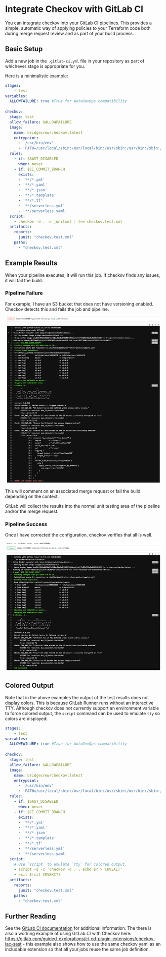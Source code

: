 # Integrate Checkov with GitLab CI

You can integrate checkov into your GitLab CI pipelines. This provides a simple, automatic way of applying policies to your Terraform code both during merge request review and as part of your build process.

## Basic Setup

Add a new job in the `.gitlab-ci.yml` file in your repository as part of whichever stage is appropriate for you.

Here is a minimalistic example:
```yaml
stages:
    - test
variables:
  ALLOWFAILURE: true #True for AutoDevOps compatibility

checkov:
  stage: test
  allow_failure: $ALLOWFAILURE
  image:
    name: bridgecrew/checkov:latest
    entrypoint:
      - '/usr/bin/env'
      - 'PATH=/usr/local/sbin:/usr/local/bin:/usr/sbin:/usr/bin:/sbin:/bin'
  rules:
    - if: $SAST_DISABLED
      when: never
    - if: $CI_COMMIT_BRANCH
      exists:
      - '**/*.yml'
      - '**/*.yaml'
      - '**/*.json'
      - '**/*.template'
      - '**/*.tf'
      - '**/serverless.yml'
      - '**/serverless.yaml'
  script:
    - checkov -d . -o junitxml | tee checkov.test.xml
  artifacts:
    reports:
      junit: "checkov.test.xml"
    paths:
      - "checkov.test.xml"
```

## Example Results

When your pipeline executes, it will run this job. If checkov finds any issues, it will fail the build.

### Pipeline Failure

For example, I have an S3 bucket that does not have versioning enabled. Checkov detects this and fails the job and pipeline.

![GitLab Failed Job](gitlab_failed_job.png)

This will comment on an associated merge request or fail the build depending on the context.

GitLab will collect the results into the normal unit testing area of the pipeline and/or the merge request.

### Pipeline Success

Once I have corrected the configuration, checkov verifies that all is well.

![GitLab Results](gitlab_results.png)

## Colored Output

Note that in the above examples the output of the test results does not display colors. This is because GitLab Runner runs without an interactive TTY. Although checkov does not currently support an environment variable to force colored output, the `script` command can be used to emulate `tty` so colors are displayed:
```yaml
stages:
    - test
variables:
  ALLOWFAILURE: true #True for AutoDevOps compatibility

checkov:
  stage: test
  allow_failure: $ALLOWFAILURE
  image:
    name: bridgecrew/checkov:latest
    entrypoint:
      - '/usr/bin/env'
      - 'PATH=/usr/local/sbin:/usr/local/bin:/usr/sbin:/usr/bin:/sbin:/bin'
  rules:
    - if: $SAST_DISABLED
      when: never
    - if: $CI_COMMIT_BRANCH
      exists:
      - '**/*.yml'
      - '**/*.yaml'
      - '**/*.json'
      - '**/*.template'
      - '**/*.tf'
      - '**/serverless.yml'
      - '**/serverless.yaml'
  script:
    # Use `script` to emulate `tty` for colored output.
    - script -q -c 'checkov -d . ; echo $? > CKVEXIT'
    - exit $(cat CKVEXIT)
  artifacts:
    reports:
      junit: "checkov.test.xml"
    paths:
      - "checkov.test.xml"
```

## Further Reading

See the [GitLab CI documentation](https://docs.gitlab.com/ee/ci/) for additional information.
The there is also a working example of using GitLab CI with Checkov here: https://gitlab.com/guided-explorations/ci-cd-plugin-extensions/checkov-iac-sast - this example also shows how to use the same checkov yaml as an includable extension so that all your jobs reuse the same job definition.
